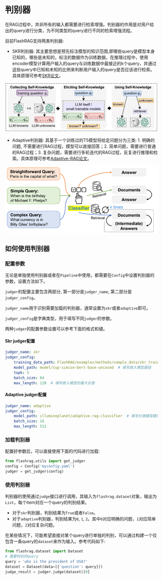 # 判别器

在RAG过程中，并非所有的输入都需要进行检索增强。判别器的作用是对用户给出的query进行分类，为不同类型的query进行不同的检索增强流程。

目前FlashRAG支持两类判别器:

- SKR判别器: 其主要思想是预先标注模型的知识范围,即哪些query是模型本身已知的，哪些是未知的，标注的数据作为训练数据。在推理过程中，使用encoder模型计算用户输入的query与训练数据中最接近的k个query，并通过这些query中已知和未知的比例来判断用户输入的query是否应该进行检索。
具体原理可参考[SKR论文](https://aclanthology.org/2023.findings-emnlp.691.pdf
)。

![](../asset/skr.png)

- Adaptive判别器: 其基于一个训练过的T5模型将给定问题分为三类: 1. 明确的问题, 不需要进行RAG过程，模型可以直接回答；2. 简单问题，需要进行普通的RAG过程；3. 复杂问题，需要进行多轮迭代的RAG过程，反复进行推理和检索。具体原理可参考[Adaptive-RAG论文](https://aclanthology.org/2024.naacl-long.389.pdf)。

![](../asset/adaptive.png)


## 如何使用判别器

### 配置参数

无论是单独使用判别器或者在`Pipeline`中使用，都需要在`Config`中设置判别器的参数，设置方法如下。

`judger`的配置主要包含两部分, 第一部分是`judger_name`, 第二部分是`judger_config`。

`judger_name`用于识别需要加载的判别器，通常设置为`skr`或者`adaptive`即可。

`judger_config`是字典类型，用于填写不同`judger`的参数。

两种`judger`的配置参数设置可以参考下面的格式和键。

#### Skr judger配置

```yaml
judger_name: skr 
judger_config:
    training_data_path: FlashRAG/examples/methods/sample_data/skr_training.json  # 填写训练数据路径
    model_path: model/sup-simcse-bert-base-uncased  # 填写嵌入模型路径
    topk: 5
    batch_size: 64
    max_length: 128  # 填写嵌入模型的最大长度
```


#### Adaptive judger配置

```yaml
judger_name: adaptive 
judger_config:
    model_path: illuminoplanet/adaptive-rag-classifier  # 填写分类模型路径
    batch_size: 16
    max_length: 512
```

### 加载判别器

配置好参数后，可以直接使用下面的代码进行加载:

```python
from flashrag.utils import get_judger
config = Config('myconfig.yaml')
judger = get_judger(config)
```

### 使用判别器

判别器的使用通过`judge`接口进行调用，其输入为`flashrag.dataset`对象，输出为`List`，每个item对应一个query的判别结果。

- 对于`skr`判别器，判别结果为`True`或者`False`。
- 对于`adaptive`判别器，判别结果为`0`, `1`, `2`。其中`0`对应明确的问题，`1`对应简单问题，`2`对应复杂问题。

在某些情况下，可能希望直接对某个query进行单独的判别，可以通过构建一个仅包含一条query的`dataset`来作为输入。参考代码如下:

```python
from flashrag.dataset import Dataset
# 需要判别的query
query = 'who is the president of USA?'
dataset = Dataset(data=[{'question': query}])
judge_result = judger.judge(dataset)[0]
```